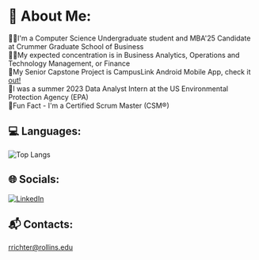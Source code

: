 # 💫 About Me:
👨‍💻I'm a Computer Science Undergraduate student and MBA'25 Candidate at Crummer Graduate School of Business<br>
👨‍💼My expected concentration is in Business Analytics, Operations and Technology Management, or Finance<br>
📲My Senior Capstone Project is CampusLink Android Mobile App, check it [out!](https://github.com/Muse070/CampusLink_Rollins) 
<br>🌱I was a summer 2023 Data Analyst Intern at the US Environmental Protection Agency (EPA)<br>
🏉Fun Fact - I'm a Certified Scrum Master (CSM®)<br>

## 💻 Languages:
![Top Langs](https://github-readme-stats.vercel.app/api/top-langs/?username=rDakota&hide_progress=true)

## 🌐 Socials:
[![LinkedIn](https://img.shields.io/badge/LinkedIn-%230077B5.svg?logo=linkedin&logoColor=white)](https://linkedin.com/in/rowanrichter) 

## 📬 Contacts:
rrichter@rollins.edu
